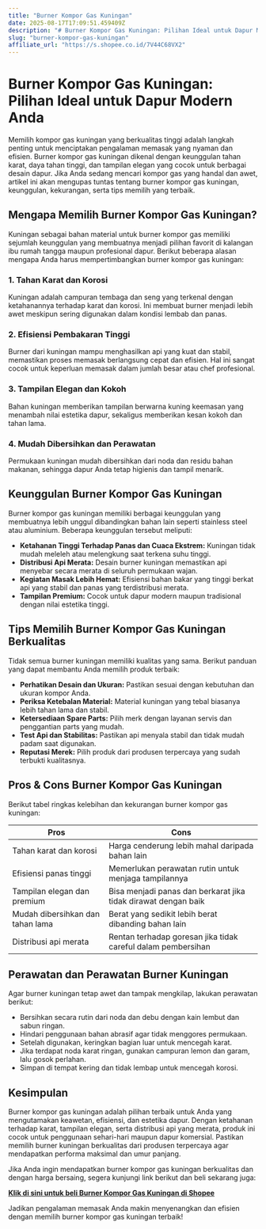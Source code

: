 ```yaml
---
title: "Burner Kompor Gas Kuningan"
date: 2025-08-17T17:09:51.459409Z
description: "# Burner Kompor Gas Kuningan: Pilihan Ideal untuk Dapur Modern Anda..."
slug: "burner-kompor-gas-kuningan"
affiliate_url: "https://s.shopee.co.id/7V44C68VX2"
---
```

# Burner Kompor Gas Kuningan: Pilihan Ideal untuk Dapur Modern Anda

Memilih kompor gas kuningan yang berkualitas tinggi adalah langkah penting untuk menciptakan pengalaman memasak yang nyaman dan efisien. Burner kompor gas kuningan dikenal dengan keunggulan tahan karat, daya tahan tinggi, dan tampilan elegan yang cocok untuk berbagai desain dapur. Jika Anda sedang mencari kompor gas yang handal dan awet, artikel ini akan mengupas tuntas tentang burner kompor gas kuningan, keunggulan, kekurangan, serta tips memilih yang terbaik.

## Mengapa Memilih Burner Kompor Gas Kuningan?

Kuningan sebagai bahan material untuk burner kompor gas memiliki sejumlah keunggulan yang membuatnya menjadi pilihan favorit di kalangan ibu rumah tangga maupun profesional dapur. Berikut beberapa alasan mengapa Anda harus mempertimbangkan burner kompor gas kuningan:

### 1. Tahan Karat dan Korosi

Kuningan adalah campuran tembaga dan seng yang terkenal dengan ketahanannya terhadap karat dan korosi. Ini membuat burner menjadi lebih awet meskipun sering digunakan dalam kondisi lembab dan panas.

### 2. Efisiensi Pembakaran Tinggi

Burner dari kuningan mampu menghasilkan api yang kuat dan stabil, memastikan proses memasak berlangsung cepat dan efisien. Hal ini sangat cocok untuk keperluan memasak dalam jumlah besar atau chef profesional.

### 3. Tampilan Elegan dan Kokoh

Bahan kuningan memberikan tampilan berwarna kuning keemasan yang menambah nilai estetika dapur, sekaligus memberikan kesan kokoh dan tahan lama.

### 4. Mudah Dibersihkan dan Perawatan

Permukaan kuningan mudah dibersihkan dari noda dan residu bahan makanan, sehingga dapur Anda tetap higienis dan tampil menarik.

## Keunggulan Burner Kompor Gas Kuningan

Burner kompor gas kuningan memiliki berbagai keunggulan yang membuatnya lebih unggul dibandingkan bahan lain seperti stainless steel atau aluminium. Beberapa keunggulan tersebut meliputi:

- **Ketahanan Tinggi Terhadap Panas dan Cuaca Ekstrem:** Kuningan tidak mudah meleleh atau melengkung saat terkena suhu tinggi.  
- **Distribusi Api Merata:** Desain burner kuningan memastikan api menyebar secara merata di seluruh permukaan wajan.  
- **Kegiatan Masak Lebih Hemat:** Efisiensi bahan bakar yang tinggi berkat api yang stabil dan panas yang terdistribusi merata.  
- **Tampilan Premium:** Cocok untuk dapur modern maupun tradisional dengan nilai estetika tinggi.  

## Tips Memilih Burner Kompor Gas Kuningan Berkualitas

Tidak semua burner kuningan memiliki kualitas yang sama. Berikut panduan yang dapat membantu Anda memilih produk terbaik:

- **Perhatikan Desain dan Ukuran:** Pastikan sesuai dengan kebutuhan dan ukuran kompor Anda.  
- **Periksa Ketebalan Material:** Material kuningan yang tebal biasanya lebih tahan lama dan stabil.  
- **Ketersediaan Spare Parts:** Pilih merk dengan layanan servis dan penggantian parts yang mudah.  
- **Test Api dan Stabilitas:** Pastikan api menyala stabil dan tidak mudah padam saat digunakan.  
- **Reputasi Merek:** Pilih produk dari produsen terpercaya yang sudah terbukti kualitasnya.

## Pros & Cons Burner Kompor Gas Kuningan

Berikut tabel ringkas kelebihan dan kekurangan burner kompor gas kuningan:

| **Pros**                                | **Cons**                                     |
|-----------------------------------------|----------------------------------------------|
| Tahan karat dan korosi               | Harga cenderung lebih mahal daripada bahan lain |
| Efisiensi panas tinggi                | Memerlukan perawatan rutin untuk menjaga tampilannya |
| Tampilan elegan dan premium               | Bisa menjadi panas dan berkarat jika tidak dirawat dengan baik |
| Mudah dibersihkan dan tahan lama         | Berat yang sedikit lebih berat dibanding bahan lain |
| Distribusi api merata                | Rentan terhadap goresan jika tidak careful dalam pembersihan |

## Perawatan dan Perawatan Burner Kuningan

Agar burner kuningan tetap awet dan tampak mengkilap, lakukan perawatan berikut:

- Bersihkan secara rutin dari noda dan debu dengan kain lembut dan sabun ringan.  
- Hindari penggunaan bahan abrasif agar tidak menggores permukaan.  
- Setelah digunakan, keringkan bagian luar untuk mencegah karat.  
- Jika terdapat noda karat ringan, gunakan campuran lemon dan garam, lalu gosok perlahan.  
- Simpan di tempat kering dan tidak lembap untuk mencegah korosi.  

## Kesimpulan

Burner kompor gas kuningan adalah pilihan terbaik untuk Anda yang mengutamakan keawetan, efisiensi, dan estetika dapur. Dengan ketahanan terhadap karat, tampilan elegan, serta distribusi api yang merata, produk ini cocok untuk penggunaan sehari-hari maupun dapur komersial. Pastikan memilih burner kuningan berkualitas dari produsen terpercaya agar mendapatkan performa maksimal dan umur panjang.

Jika Anda ingin mendapatkan burner kompor gas kuningan berkualitas dan dengan harga bersaing, segera kunjungi link berikut dan beli sekarang juga:

[**Klik di sini untuk beli Burner Kompor Gas Kuningan di Shopee**](https://s.shopee.co.id/7V44C68VX2)

Jadikan pengalaman memasak Anda makin menyenangkan dan efisien dengan memilih burner kompor gas kuningan terbaik!